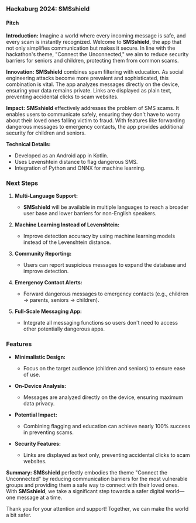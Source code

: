 ### Hackaburg 2024: SMSshield

#### Pitch

**Introduction:**
Imagine a world where every incoming message is safe, and every scam is instantly recognized. Welcome to **SMSshield**, the app that not only simplifies communication but makes it secure. In line with the hackathon's theme, "Connect the Unconnected," we aim to reduce security barriers for seniors and children, protecting them from common scams.

**Innovation:**
**SMSshield** combines spam filtering with education. As social engineering attacks become more prevalent and sophisticated, this combination is vital. The app analyzes messages directly on the device, ensuring your data remains private. Links are displayed as plain text, preventing accidental clicks to scam websites.

**Impact:**
**SMSshield** effectively addresses the problem of SMS scams. It enables users to communicate safely, ensuring they don't have to worry about their loved ones falling victim to fraud. With features like forwarding dangerous messages to emergency contacts, the app provides additional security for children and seniors.

**Technical Details:**
- Developed as an Android app in Kotlin.
- Uses Levenshtein distance to flag dangerous SMS.
- Integration of Python and ONNX for machine learning.

### Next Steps

1. **Multi-Language Support:**
   - **SMSshield** will be available in multiple languages to reach a broader user base and lower barriers for non-English speakers.

2. **Machine Learning Instead of Levenshtein:**
   - Improve detection accuracy by using machine learning models instead of the Levenshtein distance.

3. **Community Reporting:**
   - Users can report suspicious messages to expand the database and improve detection.

4. **Emergency Contact Alerts:**
   - Forward dangerous messages to emergency contacts (e.g., children -> parents, seniors -> children).

5. **Full-Scale Messaging App:**
   - Integrate all messaging functions so users don't need to access other potentially dangerous apps.

### Features

- **Minimalistic Design:**
  - Focus on the target audience (children and seniors) to ensure ease of use.

- **On-Device Analysis:**
  - Messages are analyzed directly on the device, ensuring maximum data privacy.

- **Potential Impact:**
  - Combining flagging and education can achieve nearly 100% success in preventing scams.

- **Security Features:**
  - Links are displayed as text only, preventing accidental clicks to scam websites.

**Summary:**
**SMSshield** perfectly embodies the theme "Connect the Unconnected" by reducing communication barriers for the most vulnerable groups and providing them a safe way to connect with their loved ones. With **SMSshield**, we take a significant step towards a safer digital world—one message at a time.

Thank you for your attention and support! Together, we can make the world a bit safer.
